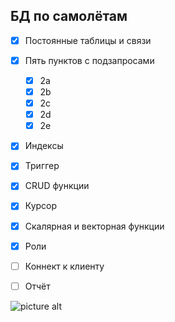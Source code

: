 ## БД по самолётам
- [x] Постоянные таблицы и связи
- [x] Пять пунктов с подзапросами
  - [x] 2a
  - [x] 2b
  - [x] 2c
  - [x] 2d
  - [x] 2e
- [x] Индексы
- [x] Триггер
- [x] CRUD функции
- [x] Курсор
- [x] Скалярная и векторная функции
- [x] Роли

- [ ] Коннект к клиенту
- [ ] Отчёт

![picture alt](https://user-images.githubusercontent.com/43194859/109808195-dd227300-7c37-11eb-934b-a977a4775014.png)
